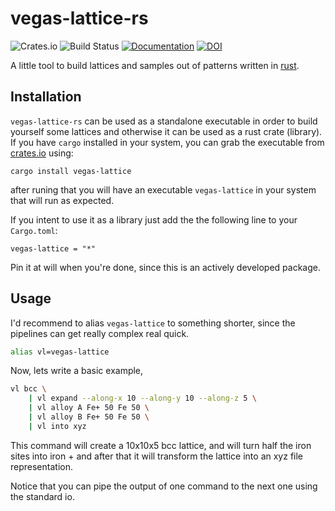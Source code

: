 # vegas-lattice-rs

![Crates.io](https://img.shields.io/crates/v/vegas-lattice.svg)
![Build Status](https://github.com/odarbelaeze/vegas-lattice-rs/actions/workflows/rust.yml/badge.svg?branch=main)
[![Documentation](https://docs.rs/vegas-lattice/badge.svg)](https://docs.rs/vegas-lattice)
[![DOI](https://zenodo.org/badge/90330925.svg)](https://zenodo.org/badge/latestdoi/90330925)

A little tool to build lattices and samples out of patterns written in
[rust].

## Installation

`vegas-lattice-rs` can be used as a standalone executable in order to build
yourself some lattices and otherwise it can be used as a rust crate (library).
If you have `cargo` installed in your system, you can grab the executable from
[crates.io] using:

```
cargo install vegas-lattice
```

after runing that you will have an executable `vegas-lattice` in your system
that will run as expected.

If you intent to use it as a library just add the the following line to your
`Cargo.toml`:

```
vegas-lattice = "*"
```

Pin it at will when you're done, since this is an actively developed package.

## Usage

I'd recommend to alias `vegas-lattice` to something shorter, since the
pipelines can get really complex real quick.

```bash
alias vl=vegas-lattice
```

Now, lets write a basic example,

```bash
vl bcc \
    | vl expand --along-x 10 --along-y 10 --along-z 5 \
    | vl alloy A Fe+ 50 Fe 50 \
    | vl alloy B Fe+ 50 Fe 50 \
    | vl into xyz
```

This command will create a 10x10x5 bcc lattice, and will turn half the iron
sites into iron + and after that it will transform the lattice into an xyz file
representation.

Notice that you can pipe the output of one command to the next one using the
standard io.

[crates.io]: https://crates.io/
[rust]: https://www.rust-lang.org/en-US/
[releases]: https://github.com/odarbelaeze/vegas-lattice-rs/releases
